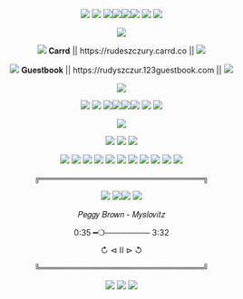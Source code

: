 <p align="center">
<img src=https://pixelsafari.neocities.org/favicon/symbol/heart/jelly.gif> <img src=https://pixelsafari.neocities.org/favicon/symbol/heart/jelly.gif> <img src=https://pixelsafari.neocities.org/dividers/rufflebows.png><img src=https://pixelsafari.neocities.org/dividers/rufflebows.png><img src=https://pixelsafari.neocities.org/dividers/rufflebows.png><img src=https://pixelsafari.neocities.org/dividers/rufflebows.png> <img src=https://pixelsafari.neocities.org/favicon/symbol/heart/jelly.gif> <img src=https://pixelsafari.neocities.org/favicon/symbol/heart/jelly.gif>
<p align="center">
<img src=https://cdn.discordapp.com/attachments/872217789589504031/1189297455720845322/ezgif.com-resize_2.gif?ex=659da691&is=658b3191&hm=a07c82b36344a0f0ac627098354b2bb78f0414b76eb4c6dccff97fe75ddc570a&>
  <p align="center">
<img src=https://pixelsafari.neocities.org/favicon/nature/plant/flower/pink6.gif> 𝐂𝐚𝐫𝐫𝐝 || https://rudeszczury.carrd.co || <img src=https://pixelsafari.neocities.org/favicon/nature/plant/flower/pink6.gif>
<p align="center">
<img src=https://pixelsafari.neocities.org/favicon/nature/plant/flower/pink6.gif> 𝐆𝐮𝐞𝐬𝐭𝐛𝐨𝐨𝐤 || https://rudyszczur.123guestbook.com || <img src=https://pixelsafari.neocities.org/favicon/nature/plant/flower/pink6.gif>
<p align="center">
<img src=https://pixelsafari.neocities.org/blinkies/loveyou.gif>
<p align="center">
<img src=https://pixelsafari.neocities.org/favicon/symbol/heart/jelly.gif> <img src=https://pixelsafari.neocities.org/favicon/symbol/heart/jelly.gif> <img src=https://pixelsafari.neocities.org/dividers/rufflebows.png><img src=https://pixelsafari.neocities.org/dividers/rufflebows.png><img src=https://pixelsafari.neocities.org/dividers/rufflebows.png><img src=https://pixelsafari.neocities.org/dividers/rufflebows.png> <img src=https://pixelsafari.neocities.org/favicon/symbol/heart/jelly.gif> <img src=https://pixelsafari.neocities.org/favicon/symbol/heart/jelly.gif>
<p align="center">
<img src=https://gifcity.carrd.co/assets/images/gallery94/7a670b97.gif?v=7421cb56>
<p align="center">
<img src=https://gifcity.carrd.co/assets/images/gallery90/408d6fcd.gif?v=7421cb56> <img src=https://pixelsafari.neocities.org/dividers/bow/black.png> <img src=https://gifcity.carrd.co/assets/images/gallery90/408d6fcd.gif?v=7421cb56>
<p align="center">
<img src=https://media.discordapp.net/attachments/684498367274811409/1189274938616586321/ab1.png?ex=659d9199&is=658b1c99&hm=623e73b2725a57cf32662ff6141ea99a1bd51c5c2c3077ecea2058d83584568a&=&format=webp&quality=lossless&width=70&height=70> <img src=https://media.discordapp.net/attachments/684498367274811409/1189274938876637275/mys.png?ex=659d9199&is=658b1c99&hm=e7136ba86e48fc5691e11e83b7b19937302883a413d3c847e147950268483edb&=&format=webp&quality=lossless&width=70&height=70> <img src=https://media.discordapp.net/attachments/684498367274811409/1189274939182829670/mys2.png?ex=659d9199&is=658b1c99&hm=5bf406f4195e54c25bb488a09b4a9e48235972b48303802a8e1d962129c8afc4&=&format=webp&quality=lossless&width=70&height=70> <img src=https://media.discordapp.net/attachments/684498367274811409/1189274939430281329/pp.png?ex=659d9199&is=658b1c99&hm=d00595c18c13a896552c03bfc633cb88f7d0a25950e1b5f900e8424508c1b353&=&format=webp&quality=lossless&width=70&height=70> <img src=https://media.discordapp.net/attachments/684498367274811409/1189274939728081158/tc.png?ex=659d9199&is=658b1c99&hm=999a960b5b03ce3ea029f1004dc3436361745e770bf9de57330cfccf47628da1&=&format=webp&quality=lossless&width=70&height=70> <img src=https://media.discordapp.net/attachments/684498367274811409/1189275172201566340/mcr.png?ex=659d91d0&is=658b1cd0&hm=41ce714357f82fd701b485dfb9ee5b08675d5ae1fb8799762af5db621dd99e70&=&format=webp&quality=lossless&width=70&height=70> <img src=https://media.discordapp.net/attachments/684498367274811409/1189295643060084746/mcr2.png?ex=659da4e1&is=658b2fe1&hm=87f47ecc05d505a4b1916c034889517a5fa34af0d2f8b2eab0cbd70f56c1c067&=&format=webp&quality=lossless&width=70&height=70> <img src=https://media.discordapp.net/attachments/872217789589504031/1189305027576221696/abb.png?ex=659dad9e&is=658b389e&hm=5d7486fc3c267129e6fcf56956d46420f37713bb852a3d1a7361a9d214500944&=&format=webp&quality=lossless&width=250&height=250> <img src=https://media.discordapp.net/attachments/684498367274811409/1189295642472890368/emo.png?ex=659da4e1&is=658b2fe1&hm=ec85833f3ed79bd8ce52252ef5374fc563e4162ac1db03e550746669e8112af0&=&format=webp&quality=lossless&width=70&height=70> <img src=https://media.discordapp.net/attachments/684498367274811409/1189295642770673735/emo2.png?ex=659da4e1&is=658b2fe1&hm=85414666904f466ee8349e41170c59fa00051cec984ff476b666c0e1adde511e&=&format=webp&quality=lossless&width=70&height=70> <img src=https://media.discordapp.net/attachments/684498367274811409/1189295643328528454/podsiadlo.png?ex=659da4e1&is=658b2fe1&hm=4abc8d3ef646697fe161a0ef0238444e222c901b3d4f26e94fb270f7348b7031&=&format=webp&quality=lossless&width=70&height=70>
<p align="center">
╔═════════════════════════════╗
<p align="center">
<img src=https://gifcity.carrd.co/assets/images/gallery92/c5f3c8a5.gif?v=7421cb56> <img src=https://gifcity.carrd.co/assets/images/gallery47/06ea90ae.gif?v=7421cb56><img src=https://gifcity.carrd.co/assets/images/gallery47/06ea90ae.gif?v=7421cb56> <img src=https://gifcity.carrd.co/assets/images/gallery92/c5f3c8a5.gif?v=7421cb56>
<p align="center">
𝑃𝑒𝑔𝑔𝑦 𝐵𝑟𝑜𝑤𝑛 - 𝑀𝑦𝑠𝑙𝑜𝑣𝑖𝑡𝑧
<p align="center">
0:35 ━❍──────── 3:32
<p align="center">
↻     ⊲  Ⅱ  ⊳     ↺
<p align="center">
╚═════════════════════════════╝
<p align="center">
<img src=https://gifcity.carrd.co/assets/images/gallery90/408d6fcd.gif?v=7421cb56> <img src=https://pixelsafari.neocities.org/dividers/bow/black.png> <img src=https://gifcity.carrd.co/assets/images/gallery90/408d6fcd.gif?v=7421cb56>
